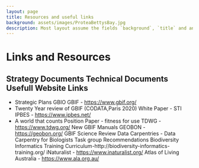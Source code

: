 ```yaml
---
layout: page
title: Resources and useful links
background: assets/images/ProteaBettysBay.jpg
description: Most layout assume the fields `background`, `title` and an optional `description`
---
```

# Links and Resources

## Strategy Documents                                    Technical Documents                        Usefull Website Links
   - Strategic Plans                                     GBIO                                       GBIF - https://www.gbif.org/
   - Twenty Year review of GBIF (CODATA,Paris 2020)      White Paper - STI                          IPBES - https://www.ipbes.net/
   - A world that counts                                 Position Paper - fitness for use           TDWG - https://www.tdwg.org/
                                                         New GBIF Manuals                           GEOBON - https://geobon.org/
                                                         GBIF Science Review                        Data Carpentries - Data Carpentry for Biologists
                                                         Task group Recommendations                 Biodiversity Informatics Training Curriculum-http://biodiversity-informatics-                                                                                                       training.org/
                                                                                                    iNaturalist - https://www.inaturalist.org/
                                                                                                    Atlas of Living Australia - https://www.ala.org.au/ 

